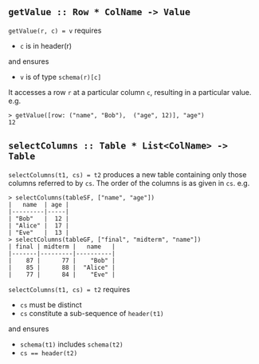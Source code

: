 ## `getValue :: Row * ColName -> Value`

`getValue(r, c) = v` requires 

* `c` is in header(r)

and ensures

* `v` is of type `schema(r)[c]`

It accesses a row `r` at a particular column `c`, resulting in a particular value. e.g.

```
> getValue([row: ("name", "Bob"),  ("age", 12)], "age")
12
```

## `selectColumns :: Table * List<ColName> -> Table`

`selectColumns(t1, cs) = t2` produces a new table containing only those columns referred to by `cs`. The order of the columns is as given in `cs`. e.g.

```
> selectColumns(tableSF, ["name", "age"])
|   name  | age |
|---------|-----|
| "Bob"   |  12 |
| "Alice" |  17 |
| "Eve"   |  13 |
> selectColumns(tableGF, ["final", "midterm", "name"])
| final | midterm |   name   |
|-------|---------|----------|
|    87 |      77 |    "Bob" | 
|    85 |      88 |  "Alice" |
|    77 |      84 |    "Eve" |
```

`selectColumns(t1, cs) = t2` requires
* `cs` must be distinct
* `cs` constitute a sub-sequence of `header(t1)`

and ensures

* `schema(t1)` includes `schema(t2)`
* `cs == header(t2)`

